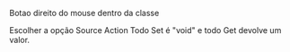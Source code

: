 Botao direito do mouse dentro da classe 

Escolher a opção Source Action
Todo Set é "void" e todo Get devolve um valor.